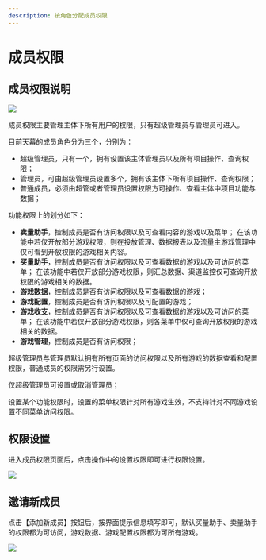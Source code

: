 ```yaml
---
description: 按角色分配成员权限
---
```


# 成员权限

## 成员权限说明

![](https://cdn.61week.com/tianmu/doc/index/image/general-function/permission/1.jpg)

成员权限主要管理主体下所有用户的权限，只有超级管理员与管理员可进入。

目前天幕的成员角色分为三个，分别为：

* 超级管理员，只有一个，拥有设置该主体管理员以及所有项目操作、查询权限；
* 管理员，可由超级管理员设置多个，拥有该主体下所有项目操作、查询权限；
* 普通成员，必须由超管或者管理员设置权限方可操作、查看主体中项目功能与数据；

功能权限上的划分如下：

* **卖量助手**，控制成员是否有访问权限以及可查看内容的游戏以及菜单； 在该功能中若仅开放部分游戏权限，则在投放管理、数据报表以及流量主游戏管理中仅可看到开放权限的游戏相关内容。
* **买量助手**，控制成员是否有访问权限以及可查看数据的游戏以及可访问的菜单； 在该功能中若仅开放部分游戏权限，则汇总数据、渠道监控仅可查询开放权限的游戏相关的数据。
* **游戏数据**，控制成员是否有访问权限以及可查看数据的游戏；
* **游戏配置**，控制成员是否有访问权限以及可配置的游戏；
* **游戏收支**，控制成员是否有访问权限以及可查看数据的游戏以及可访问的菜单； 在该功能中若仅开放部分游戏权限，则各菜单中仅可查询开放权限的游戏相关的数据。
* **游戏管理**，控制成员是否有访问权限；

超级管理员与管理员默认拥有所有页面的访问权限以及所有游戏的数据查看和配置权限，普通成员的权限需另行设置。

仅超级管理员可设置或取消管理员；

设置某个功能权限时，设置的菜单权限针对所有游戏生效，不支持针对不同游戏设置不同菜单访问权限。

## 权限设置

进入成员权限页面后，点击操作中的设置权限即可进行权限设置。

![](https://cdn.61week.com/tianmu/doc/index/image/general-function/permission/2.jpg)

## 邀请新成员

点击【添加新成员】按钮后，按界面提示信息填写即可，默认买量助手、卖量助手的权限都为可访问，游戏数据、游戏配置权限都为可所有游戏。

![](https://cdn.61week.com/tianmu/doc/index/image/general-function/permission/3.jpg)

